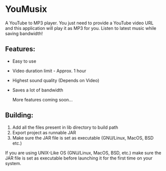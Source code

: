 # YouMusix

A YouTube to MP3 player. You just need to provide a YouTube video URL and this application will play it as MP3 for you. Listen to latest music while saving bandwidth!

## Features:

* Easy to use
* Video duration limit - Approx. 1 hour
* Highest sound quality (Depends on Video)
* Saves a lot of bandwidth

  More features coming soon...

## Building:

1. Add all the files present in lib directory to build path
2. Export project as runnable JAR
3. Make sure the JAR file is set as executable (GNU/Linux, MacOS, BSD etc.)

If you are using UNIX-Like OS (GNU/Linux, MacOS, BSD, etc.) make sure the JAR file is set as executable before launching it for the first time on your system.
